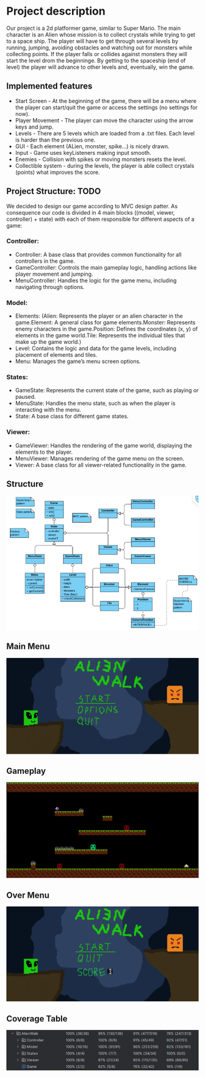 # Project description
Our project is a 2d platformer game, similar to Super Mario. The main character is an Alien whose mission is to collect crystals while trying to get to a space ship. The player will have to get through several levels by running, jumping, avoiding obstacles and watching out for monsters while collecting points. If the player falls or collides against monsters they will start the level drom the beginninge. By getting to the spaceship (end of level) the player will advance to other levels and, eventually, win the game.

## Implemented features
* Start Screen - At the beginning of the game, there will be a menu where the player can start/quit the game or access the settings (no settings for now).
* Player Movement - The player can move the character using the arrow keys and jump.
* Levels - There are 5 levels which are loaded from a .txt files. Each level is harder than the previous one.
* GUI - Each element (ALien, monster, spike...) is nicely drawn.
* Input - Game uses keyListeners making input smooth.
* Enemies - Collision with spikes or moving monsters resets the level.
* Collectible system - during the levels, the player is able collect crystals (points) what improves the score.

## Project Structure: TODO
We decided to design our game according to MVC design patter. As consequence our code is divided in 4 main blocks ((model, viewer, controller) + state) with each of them responsible for different aspects of a game: 

### Controller:
* Controller: A base class that provides common functionality for all controllers in the game.
* GameController: Controls the main gameplay logic, handling actions like player movement and jumping.
* MenuController: Handles the logic for the game menu, including navigating through options.
### Model:
* Elements: (Alien: Represents the player or an alien character in the game.Element: A general class for game elements.Monster: Represents enemy characters in the game.Position: Defines the coordinates (x, y) of elements in the game world.Tile: Represents the individual tiles that make up the game world.)
* Level: Contains the logic and data for the game levels, including placement of elements and tiles.
* Menu: Manages the game’s menu screen options.
### States:
* GameState: Represents the current state of the game, such as playing or paused.
* MenuState: Handles the menu state, such as when the player is interacting with the menu.
* State: A base class for different game states.
### Viewer:
* GameViewer: Handles the rendering of the game world, displaying the elements to the player.
* MenuViewer: Manages rendering of the game menu on the screen.
* Viewer: A base class for all viewer-related functionality in the game.

## Structure
<p align="center">
  <img src="docs/images/AlienWalkUML.png"/>
</p>

## Main Menu
<p align="center">
  <img src="docs/images/Menu.png"/>
</p>

## Gameplay
<p align="center">
  <img src="docs/images/Gameplay.png"/>
</p>

## Over Menu
<p align="center">
  <img src="docs/images/OverMenuwithscore.png"/>
</p>

## Coverage Table
<p align="center">
  <img src="docs/images/CoverageTable.png"/>
</p>